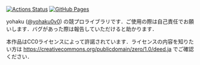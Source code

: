 [![Actions Status](https://github.com/yohaku0v0/cp-STL/workflows/verify/badge.svg)](https://github.com/yohaku0v0/cp-STL/actions)
[![GitHub Pages](https://img.shields.io/static/v1?label=GitHub+Pages&message=+&color=brightgreen&logo=github)](https://yohaku0v0.github.io/cp-STL/)

yohaku ([@yohaku0v0](https://x.com/yohaku0v0)) の競プロライブラリです．ご使用の際は自己責任でお願いします．バグがあった際は報告していただけると助かります．

本作品はCC0ライセンスによって許諾されています．ライセンスの内容を知りたい方は https://creativecommons.org/publicdomain/zero/1.0/deed.ja でご確認ください．
